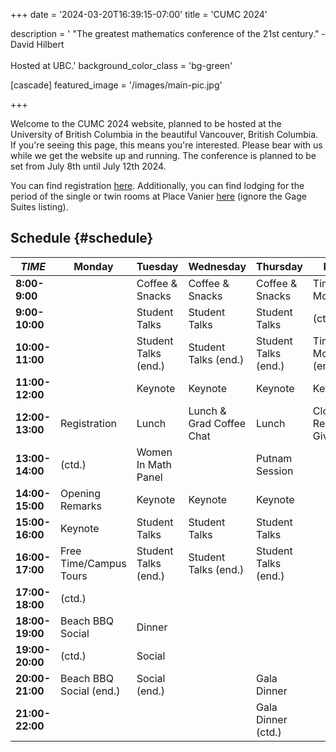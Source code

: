 +++
date = '2024-03-20T16:39:15-07:00'
title = 'CUMC 2024'

description = ' "The greatest mathematics conference of the 21st century." - David Hilbert<br><br>Hosted at UBC.'
background_color_class = 'bg-green'

[cascade]
  featured_image = '/images/main-pic.jpg'

+++

Welcome to the CUMC 2024 website, planned to be hosted at the University of British Columbia in the beautiful Vancouver, British Columbia.
If you're seeing this page, this means you're interested. Please bear with us while we get the website up and running.
The conference is planned to be set from July 8th until July 12th 2024.

You can find registration [here](https://portal.cms.math.ca/mrm/events/EventDetailBridge.aspx?eid=%5E%5E62). Additionally, you can find lodging for the period of the single or twin rooms at Place Vanier [here](https://reserve.suitesatubc.com/vancouver/availability.asp?hotelCode=*&startDate=07%2F08%2F2024&endDate=07%2F12%2F2024&adults=1&children=&rooms=1&requesttype=invBlockCode&code=+V240708B) (ignore the Gage Suites listing).

## Schedule {#schedule}

| _TIME_          	| **Monday**              	| **Tuesday**          	| **Wednesday**             	| **Thursday**         	| **Friday**                   	|
|-----------------	|-------------------------	|----------------------	|---------------------------	|----------------------	|------------------------------	|
| **8:00-9:00**   	|                         	|  Coffee & Snacks     	|  Coffee & Snacks          	|  Coffee & Snacks     	| Time to Move  Out            	|
| **9:00-10:00**  	|                         	| Student Talks        	| Student Talks             	| Student Talks        	| (ctd.)                       	|
| **10:00-11:00** 	|                         	| Student Talks (end.) 	| Student Talks (end.)      	| Student Talks (end.) 	| Time to Move Out (end.)      	|
| **11:00-12:00** 	|                         	| Keynote              	| Keynote                   	| Keynote              	| Keynote                      	|
| **12:00-13:00** 	| Registration            	| Lunch                	| Lunch & Grad  Coffee Chat 	| Lunch                	| Closing Remarks  & Giveaways 	|
| **13:00-14:00** 	| (ctd.)                  	| Women In Math  Panel 	|                           	| Putnam Session       	|                              	|
| **14:00-15:00** 	| Opening Remarks         	| Keynote              	| Keynote                   	| Keynote              	|                              	|
| **15:00-16:00** 	| Keynote                 	| Student Talks        	| Student Talks             	| Student Talks        	|                              	|
| **16:00-17:00** 	| Free Time/Campus Tours  	| Student Talks (end.) 	| Student Talks (end.)      	| Student Talks (end.) 	|                              	|
| **17:00-18:00** 	| (ctd.)                  	|                      	|                           	|                      	|                              	|
| **18:00-19:00** 	| Beach BBQ Social        	| Dinner               	|                           	|                      	|                              	|
| **19:00-20:00** 	| (ctd.)                  	| Social               	|                           	|                      	|                              	|
| **20:00-21:00** 	| Beach BBQ Social (end.) 	| Social (end.)        	|                           	| Gala Dinner          	|                              	|
| **21:00-22:00** 	|                         	|                      	|                           	| Gala Dinner  (ctd.)  	|                              	|